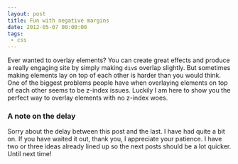 ```yaml
---
layout: post
title: Fun with negative margins
date: 2012-05-07 00:00:00
tags:
 - css
---
```


Ever wanted to overlay elements? You can create great effects and produce a really engaging site by simply making `div`s overlap slightly. But sometimes making elements lay on top of each other is harder than you would think. One of the biggest problems people have when overlaying elements on top of each other seems to be z-index issues. Luckily I am here to show you the perfect way to overlay elements with no z-index woes.

### A note on the delay

Sorry about the delay between this post and the last. I have had quite a bit on. If you have waited it out, thank you, I appreciate your patience. I have two or three ideas already lined up so the next posts should be a lot quicker. Until next time!